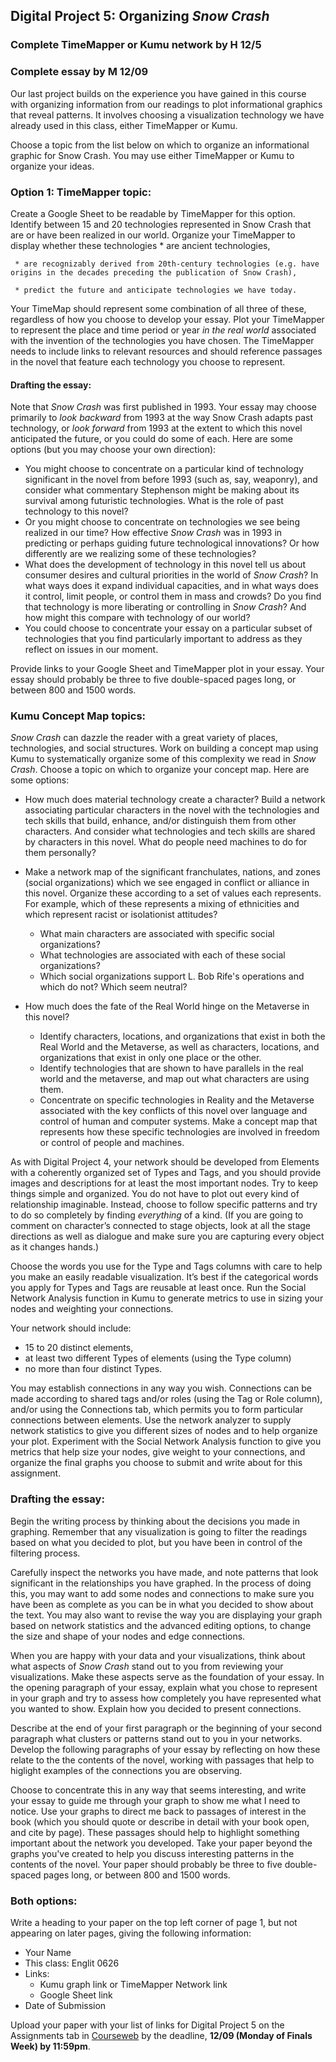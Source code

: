 ## Digital Project 5: Organizing *Snow Crash*

### Complete TimeMapper or Kumu network by H 12/5
### Complete essay by M 12/09

Our last project builds on the experience you have gained in this course with organizing information from our readings to plot informational graphics that reveal patterns. It involves choosing a visualization technology we have already used in this class, either TimeMapper or Kumu. 

Choose a topic from the list below on which to organize an informational graphic for Snow Crash. You may use either TimeMapper or Kumu to organize your ideas.

### Option 1: TimeMapper topic:
Create a Google Sheet to be readable by TimeMapper for this option. Identify between 15 and 20 technologies represented in Snow Crash that are or have been realized in our world. Organize your TimeMapper to display whether these technologies
    * are ancient technologies,
     
     * are recognizably derived from 20th-century technologies (e.g. have origins in the decades preceding the publication of Snow Crash), 
     
     * predict the future and anticipate technologies we have today.
     
Your TimeMap should represent some combination of all three of these, regardless of how you choose to develop your essay. Plot your TimeMapper to represent the place and time period or year *in the real world* associated with the invention of the technologies you have chosen. The TimeMapper needs to include links to relevant resources and should reference passages in the novel that feature each technology you choose to represent. 
     
#### Drafting the essay: 
Note that *Snow Crash* was first published in 1993. Your essay may choose primarily to *look backward* from 1993 at the way Snow Crash adapts past technology, or *look forward* from 1993 at the extent to which this novel anticipated the future, or you could do some of each. Here are some options (but you may choose your own direction): 

* You might choose to concentrate on a particular kind of technology significant in the novel from before 1993 (such as, say, weaponry), and consider what commentary Stephenson might be making about its survival among futuristic technologies. What is the role of past technology to this novel?
* Or you might choose to concentrate on technologies we see being realized in our time? How effective *Snow Crash* was in 1993 in predicting or perhaps guiding future technological innovations? Or how differently are we realizing some of these technologies? 
* What does the development of technology in this novel tell us about consumer desires and cultural priorities in the world of *Snow Crash*? In what ways does it expand individual capacities, and in what ways does it control, limit people, or control them in mass and crowds? Do you find that technology is more liberating or controlling in *Snow Crash*? And how might this compare with technology of our world?
* You could choose to concentrate your essay on a particular subset of technologies that you find particularly important to address as they reflect on issues in our moment. 

Provide links to your Google Sheet and TimeMapper plot in your essay. Your essay should probably be three to five double-spaced pages long, or between 800 and 1500 words.

### Kumu Concept Map topics:

*Snow Crash* can dazzle the reader with a great variety of places, technologies, and social structures. Work on building a concept map using Kumu to systematically organize some of this complexity we read in *Snow Crash*. Choose a topic on which to organize your concept map. Here are some options:

* How much does material technology create a character? Build a network associating particular characters in the novel with the technologies and tech skills that build, enhance, and/or distinguish them from other characters. And consider what technologies and tech skills are shared by characters in this novel. What do people need machines to do for them personally? 

* Make a network map of the significant franchulates, nations, and zones (social organizations) which we see engaged in conflict or alliance in this novel. Organize these according to a set of values each represents. For example, which of these represents a mixing of ethnicities and which represent racist or isolationist attitudes? 
     * What main characters are associated with specific social organizations?
     * What technologies are associated with each of these social organizations? 
     * Which social organizations support L. Bob Rife's operations and which do not? Which seem neutral?
     
* How much does the fate of the Real World hinge on the Metaverse in this novel? 
     * Identify characters, locations, and organizations that exist in both the Real World and the Metaverse, as well as characters, locations, and organizations that exist in only one place or the other. 
     * Identify technologies that are shown to have parallels in the real world and the metaverse, and map out what characters are using them. 
     * Concentrate on specific technologies in Reality and the Metaverse associated with the key conflicts of this novel over language and control of human and computer systems. Make a concept map that represents how these specific technologies are involved in freedom or control of people and machines. 
    
As with Digital Project 4, your network should be developed from Elements with a coherently organized set of Types and Tags, and you should provide images and descriptions for at least the most important nodes. Try to keep things simple and organized. You do not have to plot out every kind of relationship imaginable. Instead, choose to follow specific patterns and try to do so completely by finding *everything* of a kind. (If you are going to comment on character’s connected to stage objects, look at all the stage directions as well as dialogue and make sure you are capturing every object as it changes hands.) 

Choose the words you use for the Type and Tags columns with care to help you make an easily readable visualization. It’s best if the categorical words you apply for Types and Tags are reusable at least once. Run the Social Network Analysis function in Kumu to generate metrics to use in sizing your nodes and weighting your connections. 

Your network should include:
* 15 to 20 distinct elements, 
* at least two different Types of elements (using the Type column)
* no more than four distinct Types.

You may establish connections in any way you wish. Connections can be made according to shared tags and/or roles (using the Tag or Role column), and/or using the Connections tab, which permits you to form particular connections between elements. 
Use the network analyzer to supply network statistics to give you different sizes of nodes and to help organize your plot. Experiment with the Social Network Analysis function to give you metrics that help size your nodes, give weight to your connections, and organize the final graphs you choose to submit and write about for this assignment. 

### Drafting the essay: 
Begin the writing process by thinking about the decisions you made in graphing. Remember that any visualization is going to filter the readings based on what you decided to plot, but you have been in control of the filtering process.  

Carefully inspect the networks you have made, and note patterns that look significant in the relationships you have graphed. In the process of doing this, you may want to add some nodes and connections to make sure you have been as complete as you can be in what you decided to show about the text. You may also want to revise the way you are displaying your graph based on network statistics and the advanced editing options, to change the size and shape of your nodes and edge connections.

When you are happy with your data and your visualizations, think about what aspects of *Snow Crash* stand out to you from reviewing your visualizations. Make these aspects serve as the foundation of your essay. In the opening paragraph of your essay, explain what you chose to represent in your graph and try to assess how completely you have represented what you wanted to show. Explain how you decided to present connections.

Describe at the end of your first paragraph or the beginning of your second paragraph what clusters or patterns stand out to you in your networks. Develop the following paragraphs of your essay by reflecting on how these relate to the the contents of the novel, working with passages that help to higlight examples of the connections you are observing.

Choose to concentrate this in any way that seems interesting, and write your essay to guide me through your graph to show me what I need to notice. Use your graphs to direct me back to passages of interest in the book (which you should quote or describe in detail with your book open, and cite by page). These passages should help to highlight something important about the network you developed. Take your paper beyond the graphs you've created to help you discuss interesting patterns in the contents of the novel. Your paper should probably be three to five double-spaced pages long, or between 800 and 1500 words.

### Both options:
Write a heading to your paper on the top left corner of page 1, but not appearing on later pages, giving the following information:

* Your Name
* This class: Englit 0626
* Links:
  * Kumu graph link or TimeMapper Network link
  * Google Sheet link
* Date of Submission

Upload your paper with your list of links for Digital Project 5 on the Assignments tab in [Courseweb](https://courseweb.pitt.edu) by the deadline, **12/09 (Monday of Finals Week) by 11:59pm**. 

